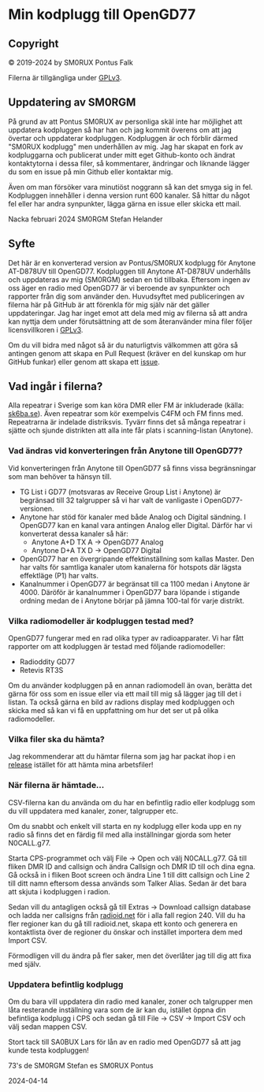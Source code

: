 # Min kodplugg till OpenGD77

## Copyright

© 2019-2024 by SM0RUX Pontus Falk

Filerna är tillgängliga under [GPLv3](https://github.com/sm0rux/opengd77/blob/master/LICENSE).

## Uppdatering av SM0RGM 

På grund av att Pontus SM0RUX av personliga skäl inte har möjlighet att uppdatera kodpluggen så har han och jag kommit överens om att jag övertar och uppdaterar kodpluggen. Kodpluggen är och förblir därmed "SM0RUX kodplugg" men underhållen av mig. Jag har skapat en fork av kodpluggarna och publicerat under mitt eget Github-konto och ändrat kontaktytorna i dessa filer, så kommentarer, ändringar och liknande lägger du som en issue på min Github eller kontaktar mig.

Även om man försöker vara minutiöst noggrann så kan det smyga sig in fel. Kodpluggen innehåller i denna version runt 600 kanaler. Så hittar du något fel eller har andra synpunkter, lägga gärna en issue eller skicka ett mail. 

Nacka februari 2024
SM0RGM Stefan Helander

## Syfte

Det här är en konverterad version av Pontus/SM0RUX kodplugg för Anytone AT-D878UV till OpenGD77. Kodpluggen till Anytone AT-D878UV underhålls och uppdateras av mig (SM0RGM) sedan en tid tillbaka. Eftersom ingen av oss äger en radio med OpenGD77 är vi beroende av synpunkter och rapporter från dig som använder den. 
Huvudsyftet med publiceringen av filerna här på GitHub är att förenkla för mig själv när det gäller uppdateringar. Jag har inget emot att dela med mig av filerna så att andra kan nyttja dem under förutsättning att de som återanvänder mina filer följer licensvillkoren i [GPLv3](https://github.com/sm0rux/opengd77/blob/master/LICENSE).

Om du vill bidra med något så är du naturligtvis välkommen att göra så antingen genom att skapa en Pull Request (kräver en del kunskap om hur GitHub funkar) eller genom att skapa ett [issue](https://github.com/sm0rgm/opengd77/issues).

## Vad ingår i filerna?

Alla repeatrar i Sverige som kan köra DMR eller FM är inkluderade (källa: [sk6ba.se](https://sk6ba.se/repeater/karta/)). Även repeatrar som kör exempelvis C4FM och FM finns med. Repeatrarna är indelade distriksvis. Tyvärr finns det så många repeatrar i sjätte och sjunde distrikten att alla inte får plats i scanning-listan (Anytone).

### Vad ändras vid konverteringen från Anytone till OpenGD77?

Vid konverteringen från Anytone till OpenGD77 så finns vissa begränsningar som man behöver ta hänsyn till.

* TG List i GD77 (motsvaras av Receive Group List i Anytone) är begränsad till 32 talgrupper så vi har valt de vanligaste i OpenGD77-versionen.
* Anytone har stöd för kanaler med både Analog och Digital sändning. I OpenGD77 kan en kanal vara antingen Analog eller Digital. Därför har vi konverterat dessa kanaler så här:
    * Anytone A+D TX A -> OpenGD77 Analog
    * Anytone D+A TX D -> OpenGD77 Digital
* OpenGD77 har en övergripande effektinställning som kallas Master. Den har valts för samtliga kanaler utom kanalerna för hotspots där lägsta effektläge (P1) har valts.
* Kanalnummer i OpenGD77 är begränsat till ca 1100 medan i Anytone är 4000. Däröför är kanalnummer i OpenGD77 bara löpande i stigande ordning medan de i Anytone börjar på jämna 100-tal för varje distrikt.

### Vilka radiomodeller är kodpluggen testad med?

OpenGD77 fungerar med en rad olika typer av radioapparater. Vi har fått rapporter om att kodpluggen är testad med följande radiomodeller:

* Radioddity GD77
* Retevis RT3S

Om du använder kodpluggen på en annan radiomodell än ovan, berätta det gärna för oss som en issue eller via ett mail till mig så lägger jag till det i listan. Ta också gärna en bild av radions display med kodpluggen och skicka med så kan vi få en uppfattning om hur det ser ut på olika radiomodeller.

### Vilka filer ska du hämta?

Jag rekommenderar att du hämtar filerna som jag har packat ihop i en [release](https://github.com/sm0rgm/opengd77/releases) istället för att hämta mina arbetsfiler!

### När filerna är hämtade... 

CSV-filerna kan du använda om du har en befintlig radio eller kodplugg som du vill uppdatera med kanaler, zoner, talgrupper etc. 

Om du snabbt och enkelt vill starta en ny kodplugg eller koda upp en ny radio så finns det en färdig fil med alla inställningar gjorda som heter N0CALL.g77.

Starta CPS-programmet och välj File -> Open och välj N0CALL.g77. Gå till fliken DMR ID and callsign och ändra Callsign och DMR ID till och dina egna. Gå också in i fliken Boot screen och ändra Line 1 till ditt callsign och Line 2 till ditt namn eftersom dessa används som Talker Alias. 
Sedan är det bara att skjuta i kodpluggen i radion.

Sedan vill du antagligen också gå till Extras -> Download callsign database och ladda ner callsigns från [radioid.net](https://radioid.net) för i alla fall region 240. Vill du ha fler regioner kan du gå till radioid.net, skapa ett konto och generera en kontaktlista över de regioner du önskar och instället importera dem med Import CSV.

Förmodligen vill du ändra på fler saker, men det överlåter jag till dig att fixa med själv.

### Uppdatera befintlig kodplugg

Om du bara vill uppdatera din radio med kanaler, zoner och talgrupper men låta resterande inställning vara som de är kan du, istället öppna din befintliga kodplugg i CPS och sedan gå till File -> CSV -> Import CSV och välj sedan mappen CSV. 

Stort tack till SA0BUX Lars för lån av en radio med OpenGD77 så att jag kunde testa kodpluggen!

73's de SM0RGM Stefan es SM0RUX Pontus

2024-04-14

